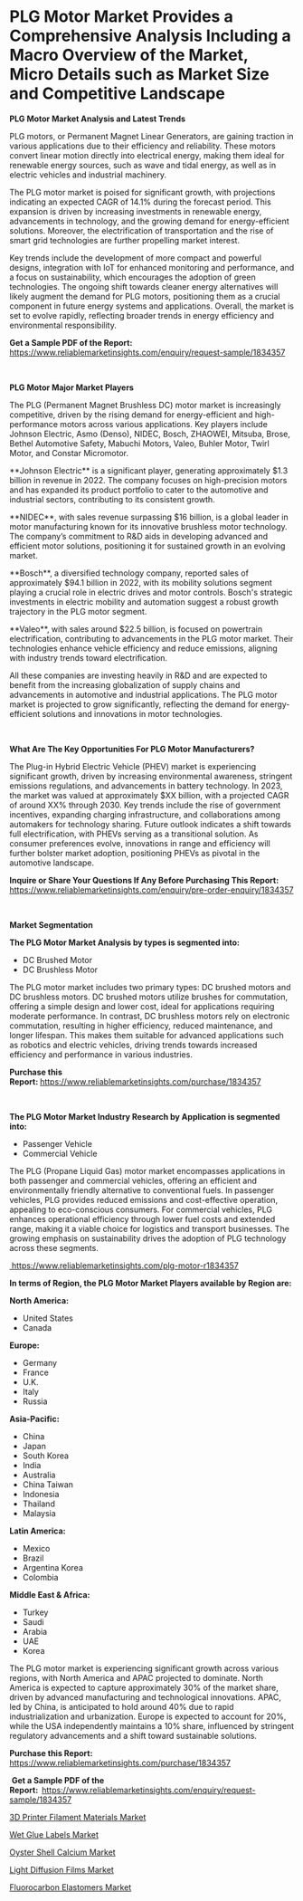<p><h1>PLG Motor Market Provides a Comprehensive Analysis Including a Macro Overview of the Market, Micro Details such as Market Size and Competitive Landscape</h1></p><p><strong>PLG Motor Market Analysis and Latest Trends</strong></p>
<p><p>PLG motors, or Permanent Magnet Linear Generators, are gaining traction in various applications due to their efficiency and reliability. These motors convert linear motion directly into electrical energy, making them ideal for renewable energy sources, such as wave and tidal energy, as well as in electric vehicles and industrial machinery.</p><p>The PLG motor market is poised for significant growth, with projections indicating an expected CAGR of 14.1% during the forecast period. This expansion is driven by increasing investments in renewable energy, advancements in technology, and the growing demand for energy-efficient solutions. Moreover, the electrification of transportation and the rise of smart grid technologies are further propelling market interest.</p><p>Key trends include the development of more compact and powerful designs, integration with IoT for enhanced monitoring and performance, and a focus on sustainability, which encourages the adoption of green technologies. The ongoing shift towards cleaner energy alternatives will likely augment the demand for PLG motors, positioning them as a crucial component in future energy systems and applications. Overall, the market is set to evolve rapidly, reflecting broader trends in energy efficiency and environmental responsibility.</p></p>
<p><strong>Get a Sample PDF of the Report:&nbsp;</strong> <a href="https://www.reliablemarketinsights.com/enquiry/request-sample/1834357?utm_campaign=2010&utm_medium=2&utm_source=Github&utm_content=ia&utm_term=30012025&utm_id=plg-motor">https://www.reliablemarketinsights.com/enquiry/request-sample/1834357</a></p>
<p>&nbsp;</p>
<p><strong>PLG Motor Major Market Players</strong></p>
<p><p>The PLG (Permanent Magnet Brushless DC) motor market is increasingly competitive, driven by the rising demand for energy-efficient and high-performance motors across various applications. Key players include Johnson Electric, Asmo (Denso), NIDEC, Bosch, ZHAOWEI, Mitsuba, Brose, Bethel Automotive Safety, Mabuchi Motors, Valeo, Buhler Motor, Twirl Motor, and Constar Micromotor.</p><p>**Johnson Electric** is a significant player, generating approximately $1.3 billion in revenue in 2022. The company focuses on high-precision motors and has expanded its product portfolio to cater to the automotive and industrial sectors, contributing to its consistent growth.</p><p>**NIDEC**, with sales revenue surpassing $16 billion, is a global leader in motor manufacturing known for its innovative brushless motor technology. The company’s commitment to R&D aids in developing advanced and efficient motor solutions, positioning it for sustained growth in an evolving market.</p><p>**Bosch**, a diversified technology company, reported sales of approximately $94.1 billion in 2022, with its mobility solutions segment playing a crucial role in electric drives and motor controls. Bosch's strategic investments in electric mobility and automation suggest a robust growth trajectory in the PLG motor segment.</p><p>**Valeo**, with sales around $22.5 billion, is focused on powertrain electrification, contributing to advancements in the PLG motor market. Their technologies enhance vehicle efficiency and reduce emissions, aligning with industry trends toward electrification.</p><p>All these companies are investing heavily in R&D and are expected to benefit from the increasing globalization of supply chains and advancements in automotive and industrial applications. The PLG motor market is projected to grow significantly, reflecting the demand for energy-efficient solutions and innovations in motor technologies.</p></p>
<p>&nbsp;</p>
<p><strong>What Are The Key Opportunities For PLG Motor Manufacturers?</strong></p>
<p><p>The Plug-in Hybrid Electric Vehicle (PHEV) market is experiencing significant growth, driven by increasing environmental awareness, stringent emissions regulations, and advancements in battery technology. In 2023, the market was valued at approximately $XX billion, with a projected CAGR of around XX% through 2030. Key trends include the rise of government incentives, expanding charging infrastructure, and collaborations among automakers for technology sharing. Future outlook indicates a shift towards full electrification, with PHEVs serving as a transitional solution. As consumer preferences evolve, innovations in range and efficiency will further bolster market adoption, positioning PHEVs as pivotal in the automotive landscape.</p></p>
<p><strong>Inquire or Share Your Questions If Any Before Purchasing This Report:</strong> <a href="https://www.reliablemarketinsights.com/enquiry/pre-order-enquiry/1834357?utm_campaign=2010&utm_medium=2&utm_source=Github&utm_content=ia&utm_term=30012025&utm_id=plg-motor">https://www.reliablemarketinsights.com/enquiry/pre-order-enquiry/1834357</a></p>
<p>&nbsp;</p>
<p><strong>Market Segmentation</strong></p>
<p><strong>The PLG Motor Market Analysis by types is segmented into:</strong></p>
<p><ul><li>DC Brushed Motor</li><li>DC Brushless Motor</li></ul></p>
<p><p>The PLG motor market includes two primary types: DC brushed motors and DC brushless motors. DC brushed motors utilize brushes for commutation, offering a simple design and lower cost, ideal for applications requiring moderate performance. In contrast, DC brushless motors rely on electronic commutation, resulting in higher efficiency, reduced maintenance, and longer lifespan. This makes them suitable for advanced applications such as robotics and electric vehicles, driving trends towards increased efficiency and performance in various industries.</p></p>
<p><strong>Purchase this Report:&nbsp;</strong><a href="https://www.reliablemarketinsights.com/purchase/1834357?utm_campaign=2010&utm_medium=2&utm_source=Github&utm_content=ia&utm_term=30012025&utm_id=plg-motor">https://www.reliablemarketinsights.com/purchase/1834357</a></p>
<p>&nbsp;</p>
<p><strong>The PLG Motor Market Industry Research by Application is segmented into:</strong></p>
<p><ul><li>Passenger Vehicle</li><li>Commercial Vehicle</li></ul></p>
<p><p>The PLG (Propane Liquid Gas) motor market encompasses applications in both passenger and commercial vehicles, offering an efficient and environmentally friendly alternative to conventional fuels. In passenger vehicles, PLG provides reduced emissions and cost-effective operation, appealing to eco-conscious consumers. For commercial vehicles, PLG enhances operational efficiency through lower fuel costs and extended range, making it a viable choice for logistics and transport businesses. The growing emphasis on sustainability drives the adoption of PLG technology across these segments.</p></p>
<p><a href="https://www.reliablemarketinsights.com/plg-motor-r1834357?utm_campaign=2010&utm_medium=2&utm_source=Github&utm_content=ia&utm_term=30012025&utm_id=plg-motor">&nbsp;https://www.reliablemarketinsights.com/plg-motor-r1834357</a></p>
<p><strong>In terms of Region, the PLG Motor Market Players available by Region are:</strong></p>
<p>
    <p> <strong> North America: </strong>
        <ul>
            <li>United States</li>
            <li>Canada</li>
        </ul>
        </p> 
    <p> <strong> Europe: </strong>
        <ul>
            <li>Germany</li>
            <li>France</li>
            <li>U.K.</li>
            <li>Italy</li>
            <li>Russia</li>
        </ul>
        </p> 
    <p> <strong> Asia-Pacific: </strong>
        <ul>
            <li>China</li>
            <li>Japan</li>
            <li>South Korea</li>
            <li>India</li>
            <li>Australia</li>
            <li>China Taiwan</li>
            <li>Indonesia</li>
            <li>Thailand</li>
            <li>Malaysia</li>
        </ul>
        </p> 
    <p> <strong> Latin America: </strong>
        <ul>
            <li>Mexico</li>
            <li>Brazil</li>
            <li>Argentina Korea</li>
            <li>Colombia</li>
        </ul>
        </p> 
    <p> <strong> Middle East & Africa: </strong>
        <ul>
            <li>Turkey</li>
            <li>Saudi</li>
            <li>Arabia</li>
            <li>UAE</li>
            <li>Korea</li>
        </ul>
    </p>
    </p>
<p><p>The PLG motor market is experiencing significant growth across various regions, with North America and APAC projected to dominate. North America is expected to capture approximately 30% of the market share, driven by advanced manufacturing and technological innovations. APAC, led by China, is anticipated to hold around 40% due to rapid industrialization and urbanization. Europe is expected to account for 20%, while the USA independently maintains a 10% share, influenced by stringent regulatory advancements and a shift toward sustainable solutions.</p></p>
<p><strong>Purchase this Report: </strong><a href="https://www.reliablemarketinsights.com/purchase/1834357?utm_campaign=2010&utm_medium=2&utm_source=Github&utm_content=ia&utm_term=30012025&utm_id=plg-motor">https://www.reliablemarketinsights.com/purchase/1834357</a></p>
<p>&nbsp;<strong>Get a Sample PDF of the Report:&nbsp;&nbsp;</strong><a href="https://www.reliablemarketinsights.com/enquiry/request-sample/1834357?utm_campaign=2010&utm_medium=2&utm_source=Github&utm_content=ia&utm_term=30012025&utm_id=plg-motor">https://www.reliablemarketinsights.com/enquiry/request-sample/1834357</a></p>
<p><strong></strong></p>
<p><p><a href="https://github.com/tashipmhuiri/Market-Research-Report-List-1/blob/main/3d-printer-filament-materials-market.md?utm_campaign=2010&utm_medium=2&utm_source=Github&utm_content=ia&utm_term=30012025&utm_id=plg-motor">3D Printer Filament Materials Market</a></p><p><a href="https://github.com/balapopepi/Market-Research-Report-List-1/blob/main/wet-glue-labels-market.md?utm_campaign=2010&utm_medium=2&utm_source=Github&utm_content=ia&utm_term=30012025&utm_id=plg-motor">Wet Glue Labels Market</a></p><p><a href="https://github.com/lynlynyusay/Market-Research-Report-List-1/blob/main/oyster-shell-calcium-market.md?utm_campaign=2010&utm_medium=2&utm_source=Github&utm_content=ia&utm_term=30012025&utm_id=plg-motor">Oyster Shell Calcium Market</a></p><p><a href="https://github.com/irfadac/Market-Research-Report-List-5/blob/main/light-diffusion-films-market.md?utm_campaign=2010&utm_medium=2&utm_source=Github&utm_content=ia&utm_term=30012025&utm_id=plg-motor">Light Diffusion Films Market</a></p><p><a href="https://github.com/namvartiffer/Market-Research-Report-List-1/blob/main/fluorocarbon-elastomers-market.md?utm_campaign=2010&utm_medium=2&utm_source=Github&utm_content=ia&utm_term=30012025&utm_id=plg-motor">Fluorocarbon Elastomers Market</a></p></p>